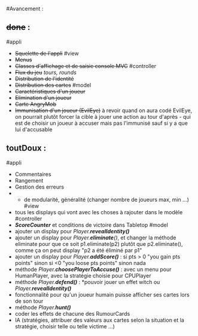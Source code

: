 #Avancement :

## ~~done~~ :
#appli
+ ~~Squelette de l'appli~~
#view
+ ~~Menus~~
+ ~~Classes d'affichage et de saisie console MVC~~
#controller
+ ~~Flux du jeu~~ _tours, rounds_
+ ~~Distribution de l'identité~~
+ ~~Distribution des cartes~~
#model
+ ~~Caractéristiques d'un joueur~~
+ ~~Elimination d'un joueur~~
+ ~~Carte AngryMob~~
+ ~~Immunisation d'un joueur (EvilEye)~~
	à revoir quand on aura codé EvilEye, on pourrait plutôt forcer la cible à jouer une action au tour d'après - qui est de choisir un joueur à accuser mais pas l'immunisé sauf si y a que lui d'accusable
## toutDoux :
#appli
+ Commentaires
+ Rangement
+ Gestion des erreurs
+ + de modularité, généralité (changer nombre de joueurs max, min ...)
#view
+ tous les displays qui vont avec les choses à rajouter dans le modèle
#controller
+ _**ScoreCounter**_ et conditions de victoire dans Tabletop
#model
+ ajouter un display pour _Player.**revealIdentity()**_
+ ajouter un display pour _Player.**eliminate**()_, et changer la méthode eliminate pour que ce soit p1.eliminate(p2) plutôt que p2.eliminate(), comme ça on peut display "p2 a été éliminé par p1"
+ ajouter un display pour _Player.**addScore()**_ : si pts > 0 "you gain pts points" sinon si <0 "you loose pts points" sinon nada
+ méthode _Player.**choosePlayerToAccuse()**_ : avec un menu pour HumanPlayer, avec la stratégie choisie pour CPUPlayer
+ méthode _Player.**defend()**_ : *pouvoir jouer un effet witch ou _Player.**revealIdentity()**_
+ fonctionnalité pour qu'un joueur humain puisse afficher ses cartes lors de son tour
+ méthode _Player.**hunt()**_
+ coder les effets de chacune des RumourCards
+ IA (stratégies, attribuer des valeurs aux cartes selon la situation et la stratégie, choisir telle ou telle victime ...)

